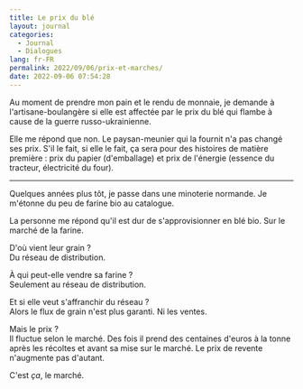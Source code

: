 ```yaml
---
title: Le prix du blé
layout: journal
categories:
  - Journal
  - Dialogues
lang: fr-FR
permalink: 2022/09/06/prix-et-marches/
date: 2022-09-06 07:54:28
---
```


Au moment de prendre mon pain et le rendu de monnaie, je demande à l'artisane-boulangère si elle est affectée par le prix du blé qui flambe à cause de la guerre russo-ukrainienne.

Elle me répond que non. Le paysan-meunier qui la fournit n'a pas changé ses prix. S'il le fait, si elle le fait, ça sera pour des histoires de matière première : prix du papier (d'emballage) et prix de l'énergie (essence du tracteur, électricité du four).

---

Quelques années plus tôt, je passe dans une minoterie normande. Je m'étonne du peu de farine bio au catalogue.

La personne me répond qu'il est dur de s'approvisionner en blé bio. Sur le marché de la farine.

D'où vient leur grain ?\
Du réseau de distribution.

À qui peut-elle vendre sa farine ?\
Seulement au réseau de distribution.

Et si elle veut s'affranchir du réseau ?\
Alors le flux de grain n'est plus garanti. Ni les ventes.

Mais le prix ?\
Il fluctue selon le marché. Des fois il prend des centaines d'euros à la tonne après les récoltes et avant sa mise sur le marché. Le prix de revente n'augmente pas d'autant.

C'est _ça_, le marché.